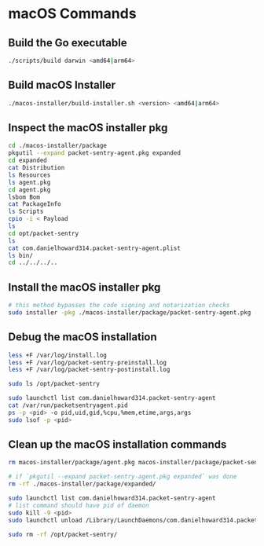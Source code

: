 # macOS Commands

## Build the Go executable

```bash
./scripts/build darwin <amd64|arm64>
```

## Build macOS Installer

```bash
./macos-installer/build-installer.sh <version> <amd64|arm64>
```

## Inspect the macOS installer pkg

```bash
cd ./macos-installer/package
pkgutil --expand packet-sentry-agent.pkg expanded
cd expanded
cat Distribution
ls Resources
ls agent.pkg
cd agent.pkg
lsbom Bom
cat PackageInfo
ls Scripts
cpio -i < Payload
ls
cd opt/packet-sentry
ls
cat com.danielhoward314.packet-sentry-agent.plist
ls bin/
cd ../../../..
```

## Install the macOS installer pkg

```bash
# this method bypasses the code signing and notarization checks
sudo installer -pkg ./macos-installer/package/packet-sentry-agent.pkg -target /
```

## Debug the macOS installation

```bash
less +F /var/log/install.log
less +F /var/log/packet-sentry-preinstall.log
less +F /var/log/packet-sentry-postinstall.log

sudo ls /opt/packet-sentry

sudo launchctl list com.danielhoward314.packet-sentry-agent
cat /var/run/packetsentryagent.pid
ps -p <pid> -o pid,uid,gid,%cpu,%mem,etime,args,args
sudo lsof -p <pid>
```

## Clean up the macOS installation commands

```bash
rm macos-installer/package/agent.pkg macos-installer/package/packet-sentry-agent.pkg

# if `pkgutil --expand packet-sentry-agent.pkg expanded` was done
rm -rf ./macos-installer/package/expanded/ 

sudo launchctl list com.danielhoward314.packet-sentry-agent
# list command should have pid of daemon
sudo kill -9 <pid>
sudo launchctl unload /Library/LaunchDaemons/com.danielhoward314.packet-sentry-agent.plist

sudo rm -rf /opt/packet-sentry/
```